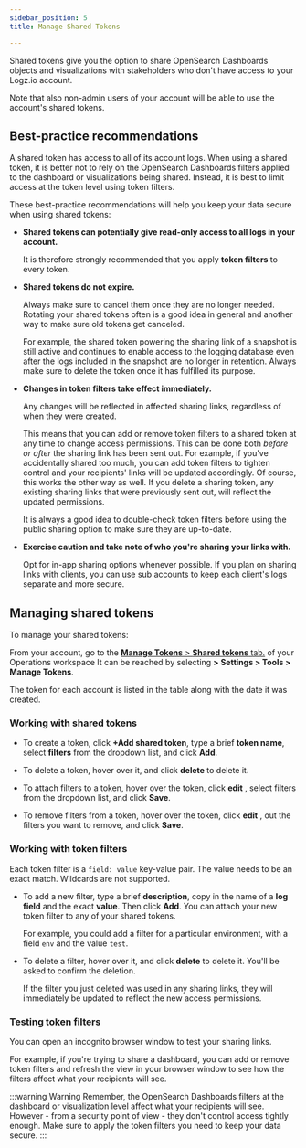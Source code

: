 ```yaml
---
sidebar_position: 5
title: Manage Shared Tokens

---
```



Shared tokens give you the option to share OpenSearch Dashboards objects and visualizations with stakeholders who don't have access to your Logz.io account.

Note that also non-admin users of your account will be able to use the account's shared tokens.

## Best-practice recommendations

A shared token has access to all of its account logs. When using a shared token, it is better not to rely on the OpenSearch Dashboards filters applied to the dashboard or visualizations being shared. Instead, it is best to limit access at the token level using token filters.

These best-practice recommendations will help you keep your data secure when using shared tokens:

* **Shared tokens can potentially give read-only access to all logs in your account.**

  It is therefore strongly recommended that you apply **token filters** to every token.

* **Shared tokens do not expire.**

  Always make sure to cancel them once they are no longer needed. Rotating your shared tokens often is a good idea in general and another way to make sure old tokens get canceled.

  For example, the shared token powering the sharing link of a snapshot is still active and continues to enable access to the logging database even after the logs included in the snapshot are no longer in retention. Always make sure to delete the token once it has fulfilled its purpose.

* **Changes in token filters take effect immediately.**

  Any changes will be reflected in affected sharing links, regardless of when they were created.

  This means that you can add or remove token filters to a shared token at any time to change access permissions. This can be done both _before or after_ the sharing link has been sent out. For example, if you've accidentally shared too much, you can add token filters to tighten control and your recipients' links will be updated accordingly.
  Of course, this works the other way as well. If you delete a sharing token, any existing sharing links that were previously sent out, will reflect the updated permissions.

  It is always a good idea to double-check token filters before using the public sharing option to make sure they are up-to-date.

* **Exercise caution and take note of who you're sharing your links with.**

  Opt for in-app sharing options whenever possible. If you plan on sharing links with clients, you can use sub accounts to keep each client's logs separate and more secure.

## Managing shared tokens

To manage your shared tokens: 

From your account, go to the <a href="https://app.logz.io/#/dashboard/settings/manage-tokens/shared" target ="_blank"> **Manage Tokens** > **Shared tokens** tab.</a> of your Operations workspace  It can be reached by selecting **<i class="li li-gear"></i> > Settings > Tools > Manage Tokens**.

The token for each account is listed in the table along with the date it was created.

### Working with shared tokens

* To create a token, click **+Add shared token**, type a brief **token name**, select **filters** from the dropdown list, and click **Add**.
* To delete a token, hover over it, and click **delete** <i class="li li-trash"></i> to delete it.


* To attach filters to a token, hover over the token, click **edit** <i class="li li-pencil"></i>, select filters from the dropdown list, and click **Save**.
* To remove filters from a token, hover over the token, click **edit** <i class="li li-pencil"></i>, <i class="li li-x"></i> out the filters you want to remove, and click **Save**.


### Working with token filters

Each token filter is a `field: value` key-value pair. The value needs to be an exact match. Wildcards are not supported.

* To add a new filter,
  type a brief **description**,
  copy in the name of a **log field** and the exact **value**. Then click **Add**.
  You can attach your new token filter to any of your shared tokens.

    For example, you could add a filter for a particular environment, with a field `env` and the value `test`.

* To delete a filter, hover over it, and click **delete** <i class="li li-trash"></i> to delete it. You'll be asked to confirm the deletion.

  If the filter you just deleted was used in any sharing links, they will immediately be updated to reflect the new access permissions.

### Testing token filters

You can open an incognito browser window to test your sharing links.

For example, if you're trying to share a dashboard, you can add or remove token filters and refresh the view in your browser window to see how the filters affect what your recipients will see.

:::warning Warning
Remember, the OpenSearch Dashboards filters at the dashboard or visualization level affect what your recipients will see. However - from a security point of view - they don't control access tightly enough. Make sure to apply the token filters you need to keep your data secure.
:::